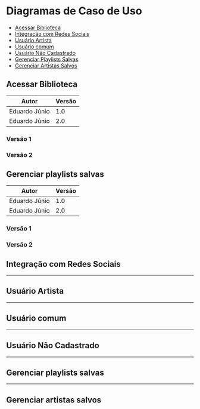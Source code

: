 # Diagramas de Caso de Uso

* [Acessar Biblioteca](#acessar-biblioteca)                                   
* [Integração com Redes Sociais](#integracao-com-redes-sociais)                         
* [Usuário Artista](#usuario-artista)                                   
* [Usuário comum](#usuario-comum)                                 
* [Usuário Não Cadastrado](#usuario-nao-cadastrado)                             
* [Gerenciar Playlists Salvas](#gerenciar-playlists-salvas)                         
* [Gerenciar Artistas Salvos](#gerenciar-artistas-salvos)                             


## Acessar Biblioteca

Autor| Versão|
-|-|
Eduardo Júnio| 1.0|
Eduardo Júnio|2.0|

### Versão 1

<object width="700" height="600" data="../acessar_biblioteca1.0.png"></object>

  
### Versão 2

<object width="700" height="600" data="../UC01-Acessar_biblioteca.png"></object>


## Gerenciar playlists salvas

Autor| Versão|
-|-|
Eduardo Júnio| 1.0|
Eduardo Júnio|2.0|

### Versão 1

<object width="700" height="600" data="../UC03-Gerenciar_playlists salvas.jpg"></object>

### Versão 2

<object width="700" height="600" data="../Gerenciar_playlists_salvas.png"></object>

## Integração com Redes Sociais
<object width="700" height="600" data="../caso-integracao_redes.png"></object>

---

## Usuário Artista
<object width="700" height="600" data="../diagrama_usuario_artista.png"></object>

---

## Usuário comum
<object width="700" height="600" data="../diagrama_usuario_comum.png"></object>

---

## Usuário Não Cadastrado
<object width="700" height="600" data="../diagrama_usuário_nao_cadastrado.png"></object>

---

## Gerenciar playlists salvas
<object width="700" height="600" data="../Gerenciar_playlists_salvas.png"></object>

---

## Gerenciar artistas salvos
<object width="700" height="600" data="../GerenciarArtistasSalvos.jpg"></object>

